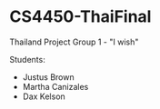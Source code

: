 # CS4450-ThaiFinal
Thailand Project Group 1 - "I wish"

Students:
- Justus Brown
- Martha Canizales
- Dax Kelson
